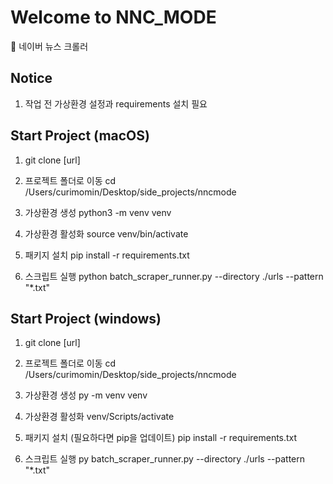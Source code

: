 # Welcome to NNC_MODE
📗 네이버 뉴스 크롤러


## Notice
  1. 작업 전 가상환경 설정과 requirements 설치 필요

## Start Project (macOS)
  1. git clone [url]

  2. 프로젝트 폴더로 이동
    cd /Users/curimomin/Desktop/side_projects/nncmode

  3. 가상환경 생성
    python3 -m venv venv

  4. 가상환경 활성화
    source venv/bin/activate

  5. 패키지 설치
    pip install -r requirements.txt

  6. 스크립트 실행
    python batch_scraper_runner.py --directory ./urls --pattern "*.txt"


## Start Project (windows)
  1. git clone [url]

  2. 프로젝트 폴더로 이동
    cd /Users/curimomin/Desktop/side_projects/nncmode

  3. 가상환경 생성
    py -m venv venv

  4. 가상환경 활성화
    venv/Scripts/activate

  5. 패키지 설치 (필요하다면 pip을 업데이트)
    pip install -r requirements.txt

  6. 스크립트 실행
    py batch_scraper_runner.py --directory ./urls --pattern "*.txt"
